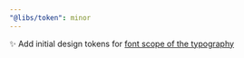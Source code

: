 ```yaml
---
"@libs/token": minor
---
```


✨ Add initial design tokens for [font scope of the typography](https://shan-shan-dev.github.io/broom/docs/variables/_libs_token.typography_font.FONT.html)

